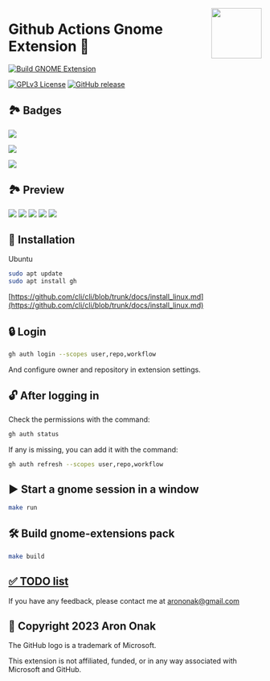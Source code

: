 [<img src="https://github.com/arononak/github-actions-gnome-extension/blob/12c985b40d027f1f455199bb3c134bf209008de5/get-it.png" height="100" align="right">](https://extensions.gnome.org/extension/5973/github-actions/)

# Github Actions Gnome Extension 🧩

[![Build GNOME Extension](https://github.com/arononak/github-actions-gnome-extension/actions/workflows/main.yml/badge.svg)](https://github.com/arononak/github-actions-gnome-extension/actions/workflows/main.yml)

[![GPLv3 License](https://img.shields.io/badge/License-GPL%20v3-yellow.svg)](https://opensource.org/licenses/)
[![GitHub release](https://img.shields.io/github/v/release/arononak/github-actions-gnome-extension)](https://github.com/arononak/github-actions-gnome-extension/releases/latest)

## 🏞 Badges

![](https://github.com/arononak/github-actions-gnome-extension/blob/main/status_success.png?raw=true)

![](https://github.com/arononak/github-actions-gnome-extension/blob/main/status_in_progress.png?raw=true)

![](https://github.com/arononak/github-actions-gnome-extension/blob/main/status_error.png?raw=true)

## 🏞 Preview

![](https://github.com/arononak/github-actions-gnome-extension/blob/main/preview.png?raw=true)
![](https://github.com/arononak/github-actions-gnome-extension/blob/main/preview2.png?raw=true)
![](https://github.com/arononak/github-actions-gnome-extension/blob/main/preview3.png?raw=true)
![](https://github.com/arononak/github-actions-gnome-extension/blob/main/preview4.png?raw=true)
![](https://github.com/arononak/github-actions-gnome-extension/blob/main/preview5.png?raw=true)

## 🔨 Installation

Ubuntu
```bash
sudo apt update
sudo apt install gh
```
[https://github.com/cli/cli/blob/trunk/docs/install_linux.md](https://github.com/cli/cli/blob/trunk/docs/install_linux.md)

## 🔒 Login

```bash
gh auth login --scopes user,repo,workflow
```
And configure owner and repository in extension settings.

## 🔓 After logging in

Check the permissions with the command:
```bash
gh auth status
```

If any is missing, you can add it with the command:
```bash
gh auth refresh --scopes user,repo,workflow
```

## ▶️ Start a gnome session in a window
```bash
make run
```

## 🛠️ Build gnome-extensions pack

```bash
make build
```

## [✅️ TODO list](TODO.md)

If you have any feedback, please contact me at arononak@gmail.com

## 📝 Copyright 2023 Aron Onak

The GitHub logo is a trademark of Microsoft.

This extension is not affiliated, funded, or in any way associated with Microsoft and GitHub.

